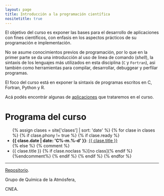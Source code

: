 ```yaml
---
layout: page
title: Introducción a la programación científica
nositetitle: true
---
```


El objetivo del curso es exponer las bases para el desarrollo de aplicaciones con fines científicos, con enfasis en los aspectos prácticos de su programación e implementación.

No se asume conocimientos previos de programación, por lo que en la primer parte se da una introducción al uso de linea de comando (*shell*), la sintaxis de los lenguajes más utilizados en esta disciplina (`C` y `Fortran`), asi también como herramientas para compilar, desarrollar, debuggear y perfilar programas.

El foco del curso está en exponer la sintaxis de programas escritos en C, Fortran, Python y R.

Acá podés encontrár algunas de [aplicaciones](./ejemplos/) que trataremos en el curso.

# Programa del curso

<ul>
{% assign clases = site['clases'] | sort: 'date' %}
{% for clase in clases %}
    {% if clase.phony != true %}
      {% if clase.ready %}
        <li>
        <strong>{{ clase.date | date: 'C%-m.%-d' }}</strong>:
            <a href="{{site.baseurl}}{{ clase.url }}">{{ clase.title }}</a>
        </li>
        {% else %}
        {% comment %}
        	 <li>  {{ clase.title }} {% if clase.noclass %}[no class]{% endif %}</li> 
        {%endcomment%}
      {% endif %}
    {% endif %}
{% endfor %}
</ul>

<!-- Los video tutoriales estarán disponible [en Youtube](https://www.youtube.com/@ramiroespadaguerrero/playlists). -->

---

<div class="small center">
<p><a href="https://github.com/ramespada/sintaxis">Repositorio</a>.</p>
<p>Grupo de Química de la Atmósfera,</p>
<p>CNEA.</p>
</div>
